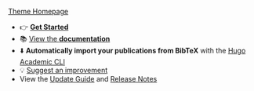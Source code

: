 [Theme Homepage](https://github.com/HugoBlox/theme-academic-cv)



- 👉 [**Get Started**](https://hugoblox.com/templates/)
- 📚 [View the **documentation**](https://docs.hugoblox.com/)
- ⬇️ **Automatically import your publications from BibTeX** with the [Hugo Academic CLI](https://github.com/GetRD/academic-file-converter)
- 💡 [Suggest an improvement](https://github.com/HugoBlox/hugo-blox-builder/issues)
- View the [Update Guide](https://docs.hugoblox.com/reference/update/) and [Release Notes](https://github.com/HugoBlox/hugo-blox-builder/releases)